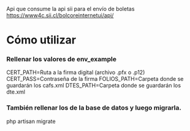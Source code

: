 Api que consume la api sii para el envío de boletas https://www4c.sii.cl/bolcoreinternetui/api/

# Cómo utilizar

### Rellenar los valores de env_example 
CERT_PATH=Ruta a la firma digital (archivo .pfx o .p12)
CERT_PASS=Contraseña de la firma
FOLIOS_PATH=Carpeta donde se guardarán los cafs.xml
DTES_PATH=Carpeta donde se guardarán los dte.xml

### También rellenar los de la base de datos y luego migrarla.
php artisan migrate
